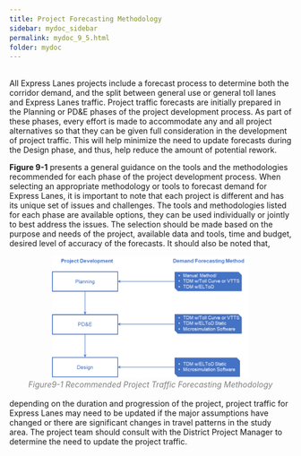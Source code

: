 ```yaml
---
title: Project Forecasting Methodology
sidebar: mydoc_sidebar
permalink: mydoc_9_5.html
folder: mydoc
---
```


<style>
  div{
    text-align: justify;
  }
</style>
<br>
All Express Lanes projects include a forecast process to determine both the corridor demand,
and the split between general use or general toll lanes and Express Lanes traffic. Project traffic forecasts are initially prepared in the Planning or PD&amp;E phases of the project development
process. As part of these phases, every effort is made to accommodate any and all project
alternatives so that they can be given full consideration in the development of project traffic.
This will help minimize the need to update forecasts during the Design phase, and thus, help
reduce the amount of potential rework.

<b>Figure 9-1</b> presents a general guidance on the tools and the methodologies recommended for
each phase of the project development process. When selecting an appropriate methodology or
tools to forecast demand for Express Lanes, it is important to note that each project is different
and has its unique set of issues and challenges. The tools and methodologies listed for each
phase are available options, they can be used individually or jointly to best address the issues.
The selection should be made based on the purpose and needs of the project, available data
and tools, time and budget, desired level of accuracy of the forecasts. It should also be noted
that,

<center>
<img src="images/fig9_1.png" style="max-width: 70%; text-align:center" >
</center>

<div style="text-align:center; color:grey"><i>Figure9-1 Recommended Project Traffic Forecasting Methodology</i></div> 

<br>
depending on the duration and progression of the project, project traffic for Express Lanes may need to be updated if the major assumptions have changed or there are significant changes in travel patterns in the study area. The project team should consult with the District Project Manager to determine the need to update the project traffic.
